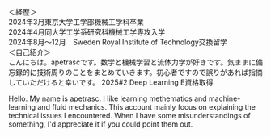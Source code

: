 ＜経歴＞  
2024年3月東京大学工学部機械工学科卒業  
2024年4月同大学工学系研究科機械工学専攻入学  
2024年8月～12月　Sweden Royal Institute of Technology交換留学  
＜自己紹介＞  
こんにちは。apetrascです。数学と機械学習と流体力学が好きです。気ままに備忘録的に技術周りのことをまとめていきます。初心者ですので誤りがあれば指摘していただけると幸いです。
2025#2 Deep Learning E資格取得

<Self Introduction>
Hello. My name is apetrasc. I like learning methematics and machine-learning and fluid mechanics. This account mainly focus on explaining the technical issues I encountered. When I have some misunderstandings of something, I'd appreciate it if you could point them out. 


